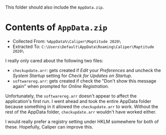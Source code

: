 This folder should also include the `AppData.zip`.

# Contents of `AppData.zip`

- Collected From: `%AppData%\Caliper\Maptitude 2020\`
- Extracted To: `C:\Users\Default\AppData\Roaming\Caliper\Maptitude 2020\`

I really only cared about the following two files:

- `checkupdate.arr`: gets created if *Edit* your *Preferences* and uncheck the *System Startup* setting for *Check for Updates on Startup*.
- `softwarereg.arr`: gets created if check the "Don't show this message again" when prompted for *Online Registration*.

Unfortunately, the `softwarereg.arr` doesn't appear to affect the application's first run.
I went ahead and took the entire AppData folder because something in it allowed the `checkupdate.arr` to work.
Without the rest of the AppData folder, `checkupdate.arr` wouldn't have worked either.

I would really prefer a registry setting under HKLM somewhere for both of these.
Hopefully, Caliper can improve this.
